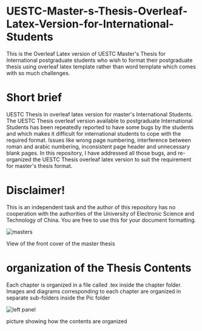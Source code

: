 # UESTC-Master-s-Thesis-Overleaf-Latex-Version-for-International-Students
This is the Overleaf Latex version of UESTC Master's Thesis for International postgraduate students who wish to format their postgraduate thesis using overleaf latex template rather than word template which comes with so much challenges.

# Short brief
UESTC Thesis in overleaf latex version for master's International Students. The UESTC Thesis overleaf version available to postgraduate International Students has been repeatedly reported to have some bugs by the students and which makes it difficult for international students to cope with the required format. Issues like wrong page numbering, interference between roman and arabic numbering, inconsistent page header and unnecessary blank pages. In this repository, I have addressed all those bugs, and re-organized the UESTC Thesis overleaf latex version to suit the requirement for master's thesis format. 

# Disclaimer!  
This is an independent task and the author of this repository has no cooperation with the authorities of the University of Electronic Science and Technology of China. You are free to use this for your document formatting. 


![masters](https://user-images.githubusercontent.com/63404097/150161284-736aac93-7664-484b-ad3c-9320d45b415d.PNG)

View of the front cover of the master thesis

# organization of the Thesis Contents
Each chapter is organized in a file called .tex inside the chapter folder.
Images and diagrams corresponding to each chapter are organized in separate sub-folders inside the Pic folder

![left panel](https://user-images.githubusercontent.com/63404097/150158245-5d5aa229-aa3f-4015-b2d0-d6ea7b1186cf.PNG)

picture showing how the contents are organized
